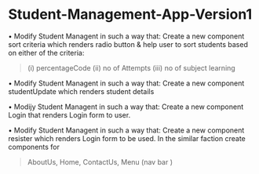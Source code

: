 # Student-Management-App-Version1
• Modify Student Managent in such a way that:
Create a new component sort criteria which renders radio button & help user to sort students based on either of the criteria:
  > (i) percentageCode
  > (ii) no of Attempts
  > (iii) no of subject learning

• Modify Student Managent in such a way that:
Create a new component studentUpdate which renders student details

• Modijy Student Managent in such a way that:
Create a new component Login that renders Login form to user.

• Modify Student Managent in such a way that:
Create a new component resister which renders Login form to be used.
In the similar faction create components for 
  > AboutUs, 
  >Home, 
  > ContactUs, 
  >Menu (nav bar )
